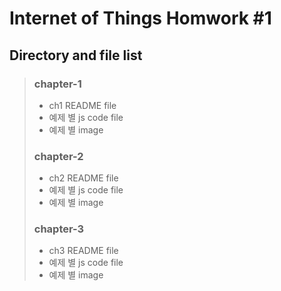 # Internet of Things Homwork #1

## Directory and file list
> ### chapter-1
> - ch1 README file
> - 예제 별 js code file
> - 예제 별 image
> 
> ### chapter-2
> - ch2 README file
> - 예제 별 js code file
> - 예제 별 image
> 
> ### chapter-3
> - ch3 README file
> - 예제 별 js code file
> - 예제 별 image